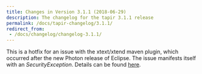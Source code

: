 ```yaml
---
title: Changes in Version 3.1.1 (2018-06-29)
description: The changelog for the tapir 3.1.1 release
permalink: /docs/tapir-changelog/3.1.1/
redirect_from:
 - /docs/changelog/changelog-3.1.1/
---
```


This is a hotfix for an issue with the xtext/xtend maven plugin, which occurred after the new Photon release of Eclipse. The issue manifests itself with an *SecurityException*. Details can be found [here]({{"https://github.com/eclipse/xtext/issues/1231"}}).
